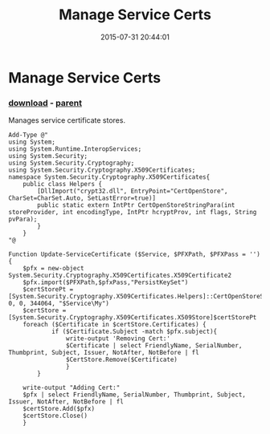 ﻿---
pid:            5958
poster:         Mokstar
title:          Manage Service Certs
date:           2015-07-31 20:44:01
format:         posh
parent:         5957
parent:         5957

---

# Manage Service Certs

### [download](5958.ps1) - [parent](5957.md)

Manages service certificate stores.

```posh
Add-Type @"
using System;
using System.Runtime.InteropServices;
using System.Security;
using System.Security.Cryptography;
using System.Security.Cryptography.X509Certificates;
namespace System.Security.Cryptography.X509Certificates{
    public class Helpers {                 
        [DllImport("crypt32.dll", EntryPoint="CertOpenStore", CharSet=CharSet.Auto, SetLastError=true)]
        public static extern IntPtr CertOpenStoreStringPara(int storeProvider, int encodingType, IntPtr hcryptProv, int flags, String pvPara); 
        }
    }
"@

Function Update-ServiceCertificate ($Service, $PFXPath, $PFXPass = '') {
    $pfx = new-object System.Security.Cryptography.X509Certificates.X509Certificate2 
    $pfx.import($PFXPath,$pfxPass,"PersistKeySet") 
    $certStorePt = [System.Security.Cryptography.X509Certificates.Helpers]::CertOpenStoreStringPara(13, 0, 0, 344064, "$Service\My")
    $certStore = [System.Security.Cryptography.X509Certificates.X509Store]$certStorePt
    foreach ($Certificate in $certStore.Certificates) {
            if ($Certificate.Subject -match $pfx.subject){
                write-output 'Removing Cert:'
                $Certificate | select FriendlyName, SerialNumber, Thumbprint, Subject, Issuer, NotAfter, NotBefore | fl
                $CertStore.Remove($Certificate) 
                }
        }

    write-output "Adding Cert:"
    $pfx | select FriendlyName, SerialNumber, Thumbprint, Subject, Issuer, NotAfter, NotBefore | fl
    $certStore.Add($pfx) 
    $certStore.Close() 
    }
```
